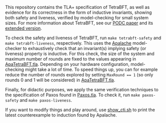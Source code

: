This repository contains the TLA+ specification of TetraBFT, as well as evidence for its correctness in the form of inductive invariants, showing both safety and liveness, verified by model-checking for small system sizes.
For more information about TetraBFT, see our [PODC paper](https://dl.acm.org/doi/abs/10.1145/3662158.3662783) and its [extended version](https://arxiv.org/abs/2405.02615).

To check the safety and liveness of TetraBFT, run `make tetrabft-safety` and `make tetrabft-liveness`, respectively. This uses the [Apalache](https://github.com/informalsystems/apalache) model-checker to exhaustively check that an invariant(s) implying safety (or liveness) property is inductive.
For this check, the size of the system and maximum number of rounds are fixed to the values appearing in [ApaTetraBFT.tla](./ApaTetraBFT.tla).
Depending on your hardware configuration, model-checking might take a lot of time.
To speed things up, you can for example reduce the number of rounds explored by setting `MaxRound == 1` (so only rounds 0 and 1 will be considered) in [ApaTetraBFT.tla](./ApaTetraBFT.tla).

Finally, for didactic purposes, we apply the same verification techniques to the specification of Paxos found in [Paxos.tla](./Paxos.tla).
To check it, run `make paxos-safety` and `make paxos-liveness`.

If you want to modify things and play around, use [show_cti.sh](./show_cti.sh) to print the latest counterexample to induction found by Apalache.
